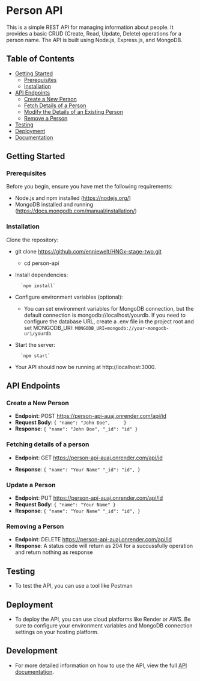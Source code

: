 # Person API

This is a simple REST API for managing information about people. It provides a basic CRUD (Create, Read, Update, Delete) operations for a person name. The API is built using Node.js, Express.js, and MongoDB.

## Table of Contents

- [Getting Started](#getting-started)
  - [Prerequisites](#prerequisites)
  - [Installation](#installation)
- [API Endpoints](#api-endpoints)
  - [Create a New Person](#create-a-new-person)
  - [Fetch Details of a Person](#fetch-details-of-a-person)
  - [Modify the Details of an Existing Person](#modify-the-details-of-an-existing-person)
  - [Remove a Person](#remove-a-person)
- [Testing](#testing)
- [Deployment](#deployment)
- [Documentation](#documentation)

## Getting Started

### Prerequisites

Before you begin, ensure you have met the following requirements:

- Node.js and npm installed (https://nodejs.org/)
- MongoDB installed and running (https://docs.mongodb.com/manual/installation/)

### Installation

Clone the repository:

- git clone https://github.com/enniewelt/HNGx-stage-two.git

  - cd person-api

- Install dependencies:

        `npm install`

- Configure environment variables (optional):

  - You can set environment variables for MongoDB connection, but the default connection is mongodb://localhost/yourdb. If you need to configure the database URL, create a .env file in the project root and set MONGODB_URI:
    `MONGODB_URI=mongodb://your-mongodb-uri/yourdb`

- Start the server:

        `npm start`

- Your API should now be running at http://localhost:3000.

## API Endpoints

### Create a New Person

- **Endpoint**: POST https://person-api-auaj.onrender.com/api/id
- **Request Body**:
  `{
    "name": "John Doe",    
}`
- **Response**:
  `{
    "name": "John Doe",
    "_id": "id"
}`

### Fetching details of a person

- **Endpoint**: GET https://person-api-auaj.onrender.com/api/id

- **Response**:
  `{
    "name": "Your Name"
    "_id": "id",
}`

### Update a Person

- **Endpoint**: PUT https://person-api-auaj.onrender.com/api/id
- **Request Body**:
  `{
    "name": "Your Name"
}`
- **Response**:
  `{
    "name": "Your Name"
    "_id": "id",
}`

### Removing a Person

- **Endpoint**: DELETE https://person-api-auaj.onrender.com/api/id
- **Response**:
  A status code will return as 204 for a succussfully operation and return nothing as response

## Testing

- To test the API, you can use a tool like Postman

## Deployment

- To deploy the API, you can use cloud platforms like Render or AWS. Be sure to configure your environment variables and MongoDB connection settings on your hosting platform.

## Development

- For more detailed information on how to use the API, view the full [API documentation](https://github.com/enniewelt/HNGx-stage-two/blob/master/DOCUMENTATION.md).
